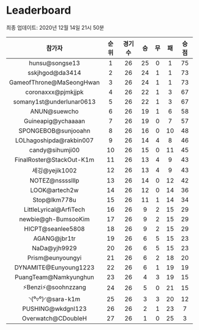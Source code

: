 # Leaderboard
최종 업데이트: 2020년 12월 14일 21시 50분




| 참가자 | 순위 | 경기수 | 승 | 무 | 패 | 승점 |
|:---:|:---:|:---:|:---:|:---:|:---:|:---:|
| hunsu@songse13 | 1 | 26 | 25 | 0 | 1 | 75 |
| sskjhgod@da3414 | 2 | 26 | 24 | 1 | 1 | 73 |
| GameofThrone@MaSeongHwan | 3 | 26 | 24 | 1 | 1 | 73 |
| coronaxxx@pjmkjjpk | 4 | 26 | 22 | 1 | 3 | 67 |
| somany1st@underlunar0613 | 5 | 26 | 22 | 1 | 3 | 67 |
| ANUN@suewcho | 6 | 26 | 19 | 1 | 6 | 58 |
| Guineapig@ychaaaan | 7 | 26 | 19 | 0 | 7 | 57 |
| SPONGEBOB@sunjooahn | 8 | 26 | 16 | 0 | 10 | 48 |
| LOLhagoshipda@rakbin007 | 9 | 26 | 14 | 4 | 8 | 46 |
| candy@sihumji00 | 10 | 26 | 15 | 0 | 11 | 45 |
| FinalRoster@StackOut-K1m | 11 | 26 | 13 | 4 | 9 | 43 |
| 세깅@yejik1002 | 12 | 26 | 13 | 4 | 9 | 43 |
| NOTEZ@nsssslllp | 13 | 26 | 14 | 0 | 12 | 42 |
| LOOK@artech2w | 14 | 26 | 12 | 0 | 14 | 36 |
| Stop@lkm778u | 15 | 26 | 11 | 1 | 14 | 34 |
| LittleLyrical@ArfiTech | 16 | 26 | 9 | 2 | 15 | 29 |
| newbie@gh-BumsooKim | 17 | 26 | 9 | 2 | 15 | 29 |
| HICPT@seanlee5808 | 18 | 26 | 9 | 2 | 15 | 29 |
| AGANG@jbr1tr | 19 | 26 | 6 | 5 | 15 | 23 |
| NaDa@yjh9929 | 20 | 26 | 6 | 5 | 15 | 23 |
| Prism@eunyoungyi | 21 | 26 | 6 | 2 | 18 | 20 |
| DYNAMITE@Eunyoung1223 | 22 | 26 | 6 | 1 | 19 | 19 |
| PuangTeam@Namkyunghun | 23 | 26 | 4 | 3 | 19 | 15 |
| ⚡Benzi⚡@soohnzzang | 24 | 26 | 5 | 0 | 21 | 15 |
| ◝(⁰▿⁰)◜@sara-k1m | 25 | 26 | 3 | 3 | 20 | 12 |
| PUSHING@wkdgnl123 | 26 | 26 | 2 | 1 | 23 | 7 |
| Overwatch@CDoubleH | 27 | 26 | 1 | 0 | 25 | 3 |